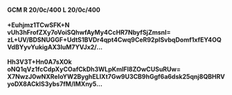 #### GCM R 20/0c/400 L 20/0c/400
**+Euhjmz1TCwSFK+N**<br/>**vUh3hFrofZXy7oVoiSQhwfAyMy4CcHR7NbyfSjZmsnI=**<br/>**zL+UV/BDSNUGGF+UdtS1BVDr4qpt4Cwq9CeR92pISvbqDomf1xfEY4OQVdBYyvYukigAX3luM7YVJx2/...**<br/><br/>
**Hh3V3T+Hn0A7sXOk**<br/>**oNQ1qVz1fcCdpXyCOafCkDh3WLpKmlFl8ZOwCUSuRUw=**<br/>**X7NwzJ0wNXReIoYW2ByghELIXt7Gw9U3CB9hGgf6a6dsk25qnj8QBHRVyoDX8ACkIS3ybs7fM/IMXny5...**